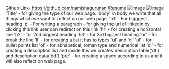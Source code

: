 Github Link- https://github.com/namishagurunani/Resume
![image](https://github.com/namishagurunani/Resume/assets/126158413/ebeda215-a304-4d01-8605-ab35b6787b45)
![image](https://github.com/namishagurunani/Resume/assets/126158413/fe2f44bc-55b5-4e68-a7be-8c6ea7daaa70)
'Title' - for giving the type of our web page.
'body' in body we write that all things which we want to reflect on our web page.
'h1' - For bigggest heading
'p'  - For writing a paragraph
<a href="" ></a> - for giving the url of linkedin by clicking this link user can redirect on this link
'hr' - for creating a horizontal line 
'h2' - for 2nd biggest heading
'h3' - for 3rd biggest heading 
'br' - for break the line 
'li' - for creating a list it has to types 'ul' and 'ol'
'ul' - for bullet points list
'ol' - for abhabetical, roman type and numerical list
'dl' - for creating a description list and inside this we creates description table('dt') and description data('dd')
'pre' - for creating a space according to us and it will also reflect on web page.
